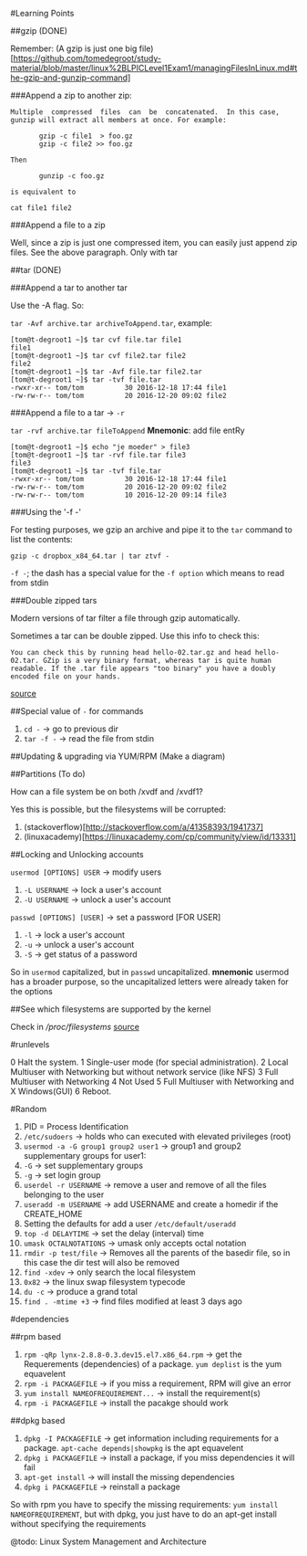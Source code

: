 #Learning Points

##gzip (DONE)

Remember: (A gzip is just one big file)[https://github.com/tomedegroot/study-material/blob/master/linux%2BLPICLevel1Exam1/managingFilesInLinux.md#the-gzip-and-gunzip-command]

###Append a zip to another zip:

```
Multiple  compressed  files  can  be  concatenated.  In this case, gunzip will extract all members at once. For example:

       gzip -c file1  > foo.gz
       gzip -c file2 >> foo.gz

Then

       gunzip -c foo.gz

is equivalent to

cat file1 file2
```

###Append a file to a zip

Well, since a zip is just one compressed item, you can easily just append zip files. See the above paragraph. Only with tar

##tar (DONE)

###Append a tar to another tar

Use the -A flag. So:

`tar -Avf archive.tar archiveToAppend.tar`, example:

```
[tom@t-degroot1 ~]$ tar cvf file.tar file1
file1
[tom@t-degroot1 ~]$ tar cvf file2.tar file2
file2
[tom@t-degroot1 ~]$ tar -Avf file.tar file2.tar
[tom@t-degroot1 ~]$ tar -tvf file.tar 
-rwxr-xr-- tom/tom          30 2016-12-18 17:44 file1
-rw-rw-r-- tom/tom          20 2016-12-20 09:02 file2
```

###Append a file to a tar -> `-r`

`tar -rvf archive.tar fileToAppend` **Mnemonic**: add file entRy

```
[tom@t-degroot1 ~]$ echo "je moeder" > file3
[tom@t-degroot1 ~]$ tar -rvf file.tar file3
file3
[tom@t-degroot1 ~]$ tar -tvf file.tar
-rwxr-xr-- tom/tom          30 2016-12-18 17:44 file1
-rw-rw-r-- tom/tom          20 2016-12-20 09:02 file2
-rw-rw-r-- tom/tom          10 2016-12-20 09:14 file3
```

###Using the '-f -'

For testing purposes, we gzip an archive and pipe it to the `tar` command to list the contents:

`gzip -c dropbox_x84_64.tar | tar ztvf -`

`-f -`; the dash has a special value for the `-f option` which means to read from stdin

###Double zipped tars

Modern versions of tar filter a file through gzip automatically.

Sometimes a tar can be double zipped. Use this info to check this:

```
You can check this by running head hello-02.tar.gz and head hello-02.tar. GZip is a very binary format, whereas tar is quite human readable. If the .tar file appears "too binary" you have a doubly encoded file on your hands.
```

[source](http://stackoverflow.com/a/14349164/1941737)

##Special value of `-` for commands

1. `cd -` -> go to previous dir
2. `tar -f -` -> read the file from stdin

##Updating & upgrading via YUM/RPM (Make a diagram)

##Partitions (To do)

How can a file system be on both /xvdf and /xvdf1?

Yes this is possible, but the filesystems will be corrupted:

1. (stackoverflow)[http://stackoverflow.com/a/41358393/1941737]
2. (linuxacademy)[https://linuxacademy.com/cp/community/view/id/13331]

##Locking and Unlocking accounts

`usermod [OPTIONS] USER` -> modify users
  1. `-L USERNAME` -> lock a user's account
  2. `-U USERNAME` -> unlock a user's account

`passwd [OPTIONS] [USER]` -> set a password [FOR USER]
  1. `-l` -> lock a user's account
  2. `-u` -> unlock a user's account
  3. `-S` -> get status of a password

So in `usermod` capitalized, but in `passwd` uncapitalized. **mnemonic** usermod has a broader purpose, so the uncapitalized letters were already taken for the options

##See which filesystems are supported by the kernel     

Check in */proc/filesystems* [source](https://www.centos.org/docs/5/html/5.1/Deployment_Guide/s2-proc-filesystems.html)

#runlevels

0	Halt the system.
1	Single-user mode (for special administration).
2	Local Multiuser with Networking but without network service (like NFS)
3	Full Multiuser with Networking
4	Not Used
5	Full Multiuser with Networking and X Windows(GUI)
6	Reboot.

#Random

1. PID = Process Identification
2. `/etc/sudoers` -> holds who can executed with elevated privileges (root)
3. `usermod -a -G group1 group2 user1` -> group1 and group2 supplementary groups for user1:
  1. `-G` -> set supplementary groups
  2. `-g` -> set login group
4. `userdel -r USERNAME` -> remove a user and remove of all the files belonging to the user
5. `useradd -m USERNAME` -> add USERNAME and create a homedir if the CREATE_HOME
6. Setting the defaults for add a user `/etc/default/useradd`
7. `top -d DELAYTIME` -> set the delay (interval) time
8. `umask OCTALNOTATIONS` -> umask only accepts octal notation
9. `rmdir -p test/file` -> Removes all the parents of the basedir file, so in this case the dir test will also be removed
10. `find -xdev` -> only search the local filesystem
11. `0x82` -> the linux swap filesystem typecode
12. `du -c` -> produce a grand total
13. `find . -mtime +3` -> find files modified at least 3 days ago

#dependencies

##rpm based
1. `rpm -qRp lynx-2.8.8-0.3.dev15.el7.x86_64.rpm` -> get the Requerements (dependencies) of a package. `yum deplist` is the yum equavelent
2. `rpm -i PACKAGEFILE` -> if you miss a requirement, RPM will give an error
3. `yum install NAMEOFREQUIREMENT...` -> install the requirement(s)
4. `rpm -i PACKAGEFILE` -> install the pacakge should work

##dpkg based
1. `dpkg -I PACKAGEFILE` -> get information including requirements for a package. `apt-cache depends|showpkg` is the apt equavelent
2. `dpkg i PACKAGEFILE` -> install a package, if you miss dependencies it will fail
3. `apt-get install` -> will install the missing dependencies
4. `dpkg i PACKAGEFILE` -> reinstall a package

So with rpm you have to specify the missing requirements: `yum install NAMEOFREQUIREMENT`, but with dpkg, you just have to do an apt-get install without specifying the requirements

@todo: Linux System Management and Architecture
